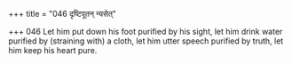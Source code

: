 +++
title = "046 दृष्टिपूतन् न्यसेत्"

+++
046	Let him put down his foot purified by his sight, let him drink water purified by (straining with) a cloth, let him utter speech purified by truth, let him keep his heart pure.